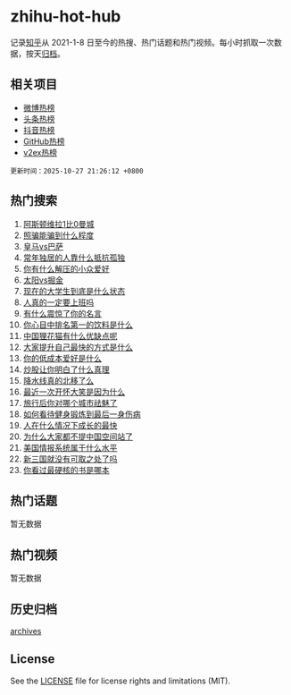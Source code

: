 # zhihu-hot-hub

记录[知乎](https://www.zhihu.com/)从 2021-1-8 日至今的热搜、热门话题和热门视频。每小时抓取一次数据，按天[归档](archives)。

## 相关项目

- [微博热榜](https://github.com/lonnyzhang423/weibo-hot-hub)
- [头条热榜](https://github.com/lonnyzhang423/toutiao-hot-hub)
- [抖音热榜](https://github.com/lonnyzhang423/douyin-hot-hub)
- [GitHub热榜](https://github.com/lonnyzhang423/github-hot-hub)
- [v2ex热榜](https://github.com/lonnyzhang423/v2ex-hot-hub)


`更新时间：2025-10-27 21:26:12 +0800`

## 热门搜索

1. [阿斯顿维拉1比0曼城](https://www.zhihu.com/search?q=%E9%98%BF%E6%96%AF%E9%A1%BF%E7%BB%B4%E6%8B%891%E6%AF%940%E6%9B%BC%E5%9F%8E)
1. [照骗能骗到什么程度](https://www.zhihu.com/search?q=%E7%85%A7%E9%AA%97%E8%83%BD%E9%AA%97%E5%88%B0%E4%BB%80%E4%B9%88%E7%A8%8B%E5%BA%A6)
1. [皇马vs巴萨](https://www.zhihu.com/search?q=%E7%9A%87%E9%A9%ACvs%E5%B7%B4%E8%90%A8)
1. [常年独居的人靠什么抵抗孤独](https://www.zhihu.com/search?q=%E5%B8%B8%E5%B9%B4%E7%8B%AC%E5%B1%85%E7%9A%84%E4%BA%BA%E9%9D%A0%E4%BB%80%E4%B9%88%E6%8A%B5%E6%8A%97%E5%AD%A4%E7%8B%AC)
1. [你有什么解压的小众爱好](https://www.zhihu.com/search?q=%E4%BD%A0%E6%9C%89%E4%BB%80%E4%B9%88%E8%A7%A3%E5%8E%8B%E7%9A%84%E5%B0%8F%E4%BC%97%E7%88%B1%E5%A5%BD)
1. [太阳vs掘金](https://www.zhihu.com/search?q=%E5%A4%AA%E9%98%B3vs%E6%8E%98%E9%87%91)
1. [现在的大学生到底是什么状态](https://www.zhihu.com/search?q=%E7%8E%B0%E5%9C%A8%E7%9A%84%E5%A4%A7%E5%AD%A6%E7%94%9F%E5%88%B0%E5%BA%95%E6%98%AF%E4%BB%80%E4%B9%88%E7%8A%B6%E6%80%81)
1. [人真的一定要上班吗](https://www.zhihu.com/search?q=%E4%BA%BA%E7%9C%9F%E7%9A%84%E4%B8%80%E5%AE%9A%E8%A6%81%E4%B8%8A%E7%8F%AD%E5%90%97)
1. [有什么震惊了你的名言](https://www.zhihu.com/search?q=%E6%9C%89%E4%BB%80%E4%B9%88%E9%9C%87%E6%83%8A%E4%BA%86%E4%BD%A0%E7%9A%84%E5%90%8D%E8%A8%80)
1. [你心目中排名第一的饮料是什么](https://www.zhihu.com/search?q=%E4%BD%A0%E5%BF%83%E7%9B%AE%E4%B8%AD%E6%8E%92%E5%90%8D%E7%AC%AC%E4%B8%80%E7%9A%84%E9%A5%AE%E6%96%99%E6%98%AF%E4%BB%80%E4%B9%88)
1. [中国狸花猫有什么优缺点呢](https://www.zhihu.com/search?q=%E4%B8%AD%E5%9B%BD%E7%8B%B8%E8%8A%B1%E7%8C%AB%E6%9C%89%E4%BB%80%E4%B9%88%E4%BC%98%E7%BC%BA%E7%82%B9%E5%91%A2)
1. [大家提升自己最快的方式是什么](https://www.zhihu.com/search?q=%E5%A4%A7%E5%AE%B6%E6%8F%90%E5%8D%87%E8%87%AA%E5%B7%B1%E6%9C%80%E5%BF%AB%E7%9A%84%E6%96%B9%E5%BC%8F%E6%98%AF%E4%BB%80%E4%B9%88)
1. [你的低成本爱好是什么](https://www.zhihu.com/search?q=%E4%BD%A0%E7%9A%84%E4%BD%8E%E6%88%90%E6%9C%AC%E7%88%B1%E5%A5%BD%E6%98%AF%E4%BB%80%E4%B9%88)
1. [炒股让你明白了什么真理](https://www.zhihu.com/search?q=%E7%82%92%E8%82%A1%E8%AE%A9%E4%BD%A0%E6%98%8E%E7%99%BD%E4%BA%86%E4%BB%80%E4%B9%88%E7%9C%9F%E7%90%86)
1. [降水线真的北移了么](https://www.zhihu.com/search?q=%E9%99%8D%E6%B0%B4%E7%BA%BF%E7%9C%9F%E7%9A%84%E5%8C%97%E7%A7%BB%E4%BA%86%E4%B9%88)
1. [最近一次开怀大笑是因为什么](https://www.zhihu.com/search?q=%E6%9C%80%E8%BF%91%E4%B8%80%E6%AC%A1%E5%BC%80%E6%80%80%E5%A4%A7%E7%AC%91%E6%98%AF%E5%9B%A0%E4%B8%BA%E4%BB%80%E4%B9%88)
1. [旅行后你对哪个城市祛魅了](https://www.zhihu.com/search?q=%E6%97%85%E8%A1%8C%E5%90%8E%E4%BD%A0%E5%AF%B9%E5%93%AA%E4%B8%AA%E5%9F%8E%E5%B8%82%E7%A5%9B%E9%AD%85%E4%BA%86)
1. [如何看待健身锻炼到最后一身伤病](https://www.zhihu.com/search?q=%E5%A6%82%E4%BD%95%E7%9C%8B%E5%BE%85%E5%81%A5%E8%BA%AB%E9%94%BB%E7%82%BC%E5%88%B0%E6%9C%80%E5%90%8E%E4%B8%80%E8%BA%AB%E4%BC%A4%E7%97%85)
1. [人在什么情况下成长的最快](https://www.zhihu.com/search?q=%E4%BA%BA%E5%9C%A8%E4%BB%80%E4%B9%88%E6%83%85%E5%86%B5%E4%B8%8B%E6%88%90%E9%95%BF%E7%9A%84%E6%9C%80%E5%BF%AB)
1. [为什么大家都不提中国空间站了](https://www.zhihu.com/search?q=%E4%B8%BA%E4%BB%80%E4%B9%88%E5%A4%A7%E5%AE%B6%E9%83%BD%E4%B8%8D%E6%8F%90%E4%B8%AD%E5%9B%BD%E7%A9%BA%E9%97%B4%E7%AB%99%E4%BA%86)
1. [美国情报系统属于什么水平](https://www.zhihu.com/search?q=%E7%BE%8E%E5%9B%BD%E6%83%85%E6%8A%A5%E7%B3%BB%E7%BB%9F%E5%B1%9E%E4%BA%8E%E4%BB%80%E4%B9%88%E6%B0%B4%E5%B9%B3)
1. [新三国就没有可取之处了吗](https://www.zhihu.com/search?q=%E6%96%B0%E4%B8%89%E5%9B%BD%E5%B0%B1%E6%B2%A1%E6%9C%89%E5%8F%AF%E5%8F%96%E4%B9%8B%E5%A4%84%E4%BA%86%E5%90%97)
1. [你看过最硬核的书是哪本](https://www.zhihu.com/search?q=%E4%BD%A0%E7%9C%8B%E8%BF%87%E6%9C%80%E7%A1%AC%E6%A0%B8%E7%9A%84%E4%B9%A6%E6%98%AF%E5%93%AA%E6%9C%AC)

## 热门话题

暂无数据

## 热门视频

暂无数据

## 历史归档

[archives](archives)

## License

See the [LICENSE](LICENSE) file for license rights and limitations (MIT).
